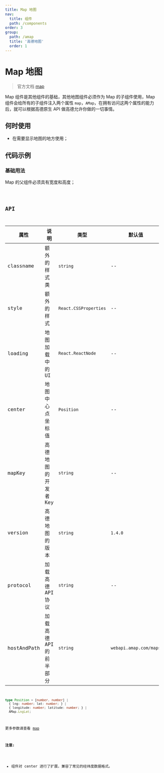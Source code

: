 ```yaml
---
title: Map 地图
nav:
  title: 组件
  path: /components
order: 3
group:
  path: /amap
  title: '高德地图'
  order: 1
---
```


# Map 地图

> 官方文档 [map](https://lbs.amap.com/api/javascript-api/reference/map)

Map 组件是其他组件的基础，其他地图组件必须作为 Map 的子组件使用，Map 组件会给所有的子组件注入两个属性 `map`，`AMap`，在拥有访问这两个属性的能力后，就可以根据高德原生 API 做高德允许你做的一切事情。

## 何时使用

-  在需要显示地图的地方使用；

## 代码示例

### 基础用法

Map 的父组件必须具有宽度和高度；

<code src="./demo/demo-01.tsx" />

## API

| 属性 |说明|类型|默认值|
|-----|----|----|----|
|classname| 额外的样式类 | `string` | -- |
|style| 额外的样式 | `React.CSSProperties` | -- |
|loading| 地图加载中的UI | `React.ReactNode` | -- |
|center|地图中心点坐标值|`Position`| --|
|mapKey|高德地图的开发者Key|`string`| --|
|version|高德地图的版本|`string`| `1.4.0` |
|protocol|加载高德API协议|`string`| --|
|hostAndPath| 加载高德API的前半部分 |`string`|`webapi.amap.com/maps`|

```ts
type Position = [number, number] | 
  { lng: number; lat: number; } | 
  { longitude: number; latitude: number; } |
  AMap.LngLat;
```

更多参数请查看 [map](https://lbs.amap.com/api/javascript-api/reference/map)

**注意:** 

- 组件对 center 进行了扩展，兼容了常见的经纬度数据格式。